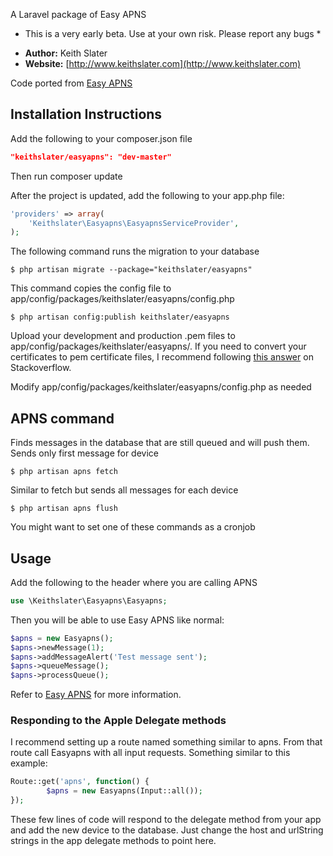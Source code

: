 A Laravel package of Easy APNS

* This is a very early beta. Use at your own risk. Please report any bugs *

- **Author:** Keith Slater
- **Website:** [http://www.keithslater.com](http://www.keithslater.com)

Code ported from [Easy APNS](http://www.easyapns.com/)

## Installation Instructions

Add the following to your composer.json file

```json
"keithslater/easyapns": "dev-master"
```

Then run composer update

After the project is updated, add the following to your app.php file:

```php
'providers' => array(
    'Keithslater\Easyapns\EasyapnsServiceProvider',
);
```

The following command runs the migration to your database

    $ php artisan migrate --package="keithslater/easyapns"

This command copies the config file to app/config/packages/keithslater/easyapns/config.php

    $ php artisan config:publish keithslater/easyapns

Upload your development and production .pem files to app/config/packages/keithslater/easyapns/. If you need to convert your certificates to pem certificate files, I recommend following [this answer](http://stackoverflow.com/questions/1762555/creating-pem-file-for-apns) on Stackoverflow.

Modify app/config/packages/keithslater/easyapns/config.php as needed

## APNS command

Finds messages in the database that are still queued and will push them. Sends only first message for device

    $ php artisan apns fetch

Similar to fetch but sends all messages for each device

    $ php artisan apns flush

You might want to set one of these commands as a cronjob

## Usage

Add the following to the header where you are calling APNS

```php
use \Keithslater\Easyapns\Easyapns;
```

Then you will be able to use Easy APNS like normal:

```php
$apns = new Easyapns();
$apns->newMessage(1);
$apns->addMessageAlert('Test message sent');
$apns->queueMessage();
$apns->processQueue();
```

Refer to [Easy APNS](http://www.easyapns.com/) for more information.

### Responding to the Apple Delegate methods

I recommend setting up a route named something similar to apns. From that route call Easyapns with all input requests. Something similar to this example:

```php
Route::get('apns', function() {
        $apns = new Easyapns(Input::all());
});
```

These few lines of code will respond to the delegate method from your app and add the new device to the database. Just change the host and urlString strings in the app delegate methods to point here.